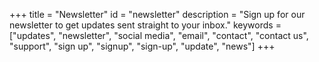 +++
title = "Newsletter"
id = "newsletter"
description = "Sign up for our newsletter to get updates sent straight to your inbox."
keywords = ["updates", "newsletter", "social media", "email", "contact", "contact us", "support", "sign up", "signup", "sign-up", "update", "news"]
+++